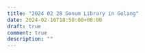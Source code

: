 ```yaml
---
title: "2024 02 28 Gonum Library in Golang"
date: 2024-02-16T18:50:00+08:00
draft: true
comment: true
description: ""
---
```



